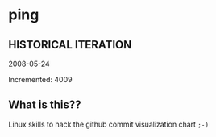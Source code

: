# ping

## HISTORICAL ITERATION
2008-05-24

Incremented: 4009

## What is this?? 
Linux skills to hack the github commit visualization chart `;-)`
